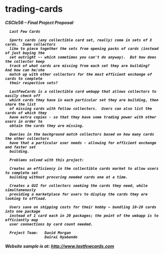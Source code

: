 # trading-cards

<i><b>CSCIe56 – Final Project Proposal 
      
      Last Few Cards
      
      Sports cards (any collectible card set, really) come in sets of X cards.  Some collectors 
      like to piece together the sets from opening packs of cards (instead of just buying the 
      set outright -- which sometimes you can't do anyway).  But how does the collector keep 
      track of what cards are missing from each set they are building?  And how can he/she 
      match up with other collectors for the most efficient exchange of cards to complete 
      their respective sets?
      
      LastFewCards is a collectible card webapp that allows collectors to easily check off 
      which cards they have in each particular set they are building, then share the list 
      of missing cards with fellow collectors.  Users can also list the cards of which they 
      have extra copies - so that they have some trading power with other users in order to 
      obtain the cards they are missing.  
      
      Queries in the background match collectors based on how many cards the other collectors 
      have that a particular user needs - allowing for efficient exchange and faster set 
      building.
      
      Problems solved with this project:
      
      Creates an efficiency in the collectible cards market to allow users to complete set 
      building without procuring needed cards one at a time.
      
      Creates a GUI for collectors seeking the cards they need, while simultaneously 
      providing a marketplace for users to display the cards they are looking to offload.
      
      Users save on shipping costs for their hobby – bundling 10-20 cards into one package 
      instead of 1 card each in 20 packages; the point of the webapp is to efficiently map 
      user connections by card count needed.
       
      Project Team:   David Morgan
                      Dairai Nyabando


Website sample is at: http://www.lastfewcards.com



